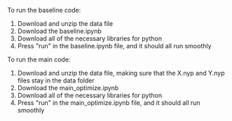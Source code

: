 To run the baseline code:
1. Download and unzip the data file
2. Download the baseline.ipynb
3. Download all of the necessary libraries for python
4. Press "run" in the baseline.ipynb file, and it should all run smoothly

To run the main code:
1. Download and unzip the data file, making sure that the X.nyp and Y.nyp files stay in the data folder
2. Download the main_optimize.ipynb
3. Download all of the necessary libraries for python
4. Press "run" in the main_optimize.ipynb file, and it should all run smoothly

